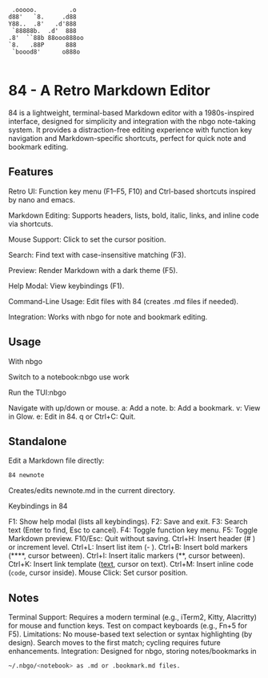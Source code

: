 ```
 .ooooo.         .o   
d88'   `8.     .d88   
Y88..  .8'   .d'888   
 `88888b.  .d'  888   
.8'  ``88b 88ooo888oo 
`8.   .88P      888   
 `boood8'      o888o  
                      
```

# 84 - A Retro Markdown Editor

84 is a lightweight, terminal-based Markdown editor with a 1980s-inspired interface, designed for simplicity and integration with the nbgo note-taking system. It provides a distraction-free editing experience with function key navigation and Markdown-specific shortcuts, perfect for quick note and bookmark editing.

## Features

Retro UI: Function key menu (F1–F5, F10) and Ctrl-based shortcuts inspired by nano and emacs.

Markdown Editing: Supports headers, lists, bold, italic, links, and inline code via shortcuts.

Mouse Support: Click to set the cursor position.

Search: Find text with case-insensitive matching (F3).

Preview: Render Markdown with a dark theme (F5).

Help Modal: View keybindings (F1).

Command-Line Usage: Edit files with 84 <filename> (creates .md files if needed).

Integration: Works with nbgo for note and bookmark editing.

## Usage

With nbgo

Switch to a notebook:nbgo use work

Run the TUI:nbgo

Navigate with up/down or mouse.
a: Add a note.
b: Add a bookmark.
v: View in Glow.
e: Edit in 84.
q or Ctrl+C: Quit.

## Standalone

Edit a Markdown file directly:

```bash
84 newnote
```

Creates/edits newnote.md in the current directory.

Keybindings in 84

F1: Show help modal (lists all keybindings).
F2: Save and exit.
F3: Search text (Enter to find, Esc to cancel).
F4: Toggle function key menu.
F5: Toggle Markdown preview.
F10/Esc: Quit without saving.
Ctrl+H: Insert header (# ) or increment level.
Ctrl+L: Insert list item (- ).
Ctrl+B: Insert bold markers (****, cursor between).
Ctrl+I: Insert italic markers (**, cursor between).
Ctrl+K: Insert link template ([text](url), cursor on text).
Ctrl+M: Insert inline code (`code`, cursor inside).
Mouse Click: Set cursor position.

## Notes

Terminal Support: Requires a modern terminal (e.g., iTerm2, Kitty, Alacritty) for mouse and function keys. Test on compact keyboards (e.g., Fn+5 for F5).
Limitations: No mouse-based text selection or syntax highlighting (by design). Search moves to the first match; cycling requires future enhancements.
Integration: Designed for nbgo, storing notes/bookmarks in

```bash
~/.nbgo/<notebook> as .md or .bookmark.md files.
```

